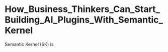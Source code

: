 # How_Business_Thinkers_Can_Start_Building_AI_Plugins_With_Semantic_Kernel
Semantic Kernel (SK) is 
